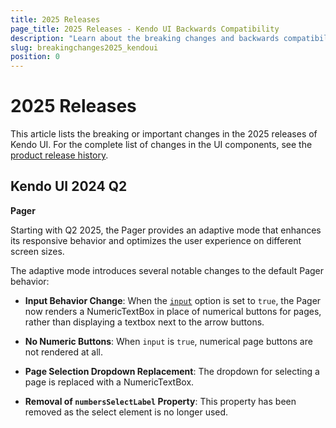 ```yaml
---
title: 2025 Releases
page_title: 2025 Releases - Kendo UI Backwards Compatibility
description: "Learn about the breaking changes and backwards compatibility released by Kendo UI in 2024."
slug: breakingchanges2025_kendoui
position: 0
---
```


# 2025 Releases


This article lists the breaking or important changes in the 2025 releases of Kendo UI. For the complete list of changes in the UI components, see the [product release history](https://www.telerik.com/support/whats-new/kendo-ui/release-history).

## Kendo UI 2024 Q2

**Pager**

Starting with Q2 2025, the Pager provides an adaptive mode that enhances its responsive behavior and optimizes the user experience on different screen sizes.

The adaptive mode introduces several notable changes to the default Pager behavior:

* **Input Behavior Change**: When the [`input`](/api/javascript/ui/pager/configuration/input) option is set to `true`, the Pager now renders a NumericTextBox in place of numerical buttons for pages, rather than displaying a textbox next to the arrow buttons.

* **No Numeric Buttons**: When `input` is `true`, numerical page buttons are not rendered at all.

* **Page Selection Dropdown Replacement**: The dropdown for selecting a page is replaced with a NumericTextBox.

* **Removal of `numbersSelectLabel` Property**: This property has been removed as the select element is no longer used.